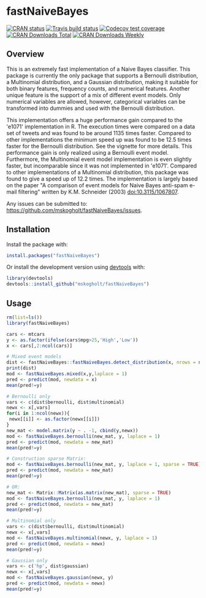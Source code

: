 fastNaiveBayes
==============

[![CRAN status](https://www.r-pkg.org/badges/version/fastNaiveBayes)](https://cran.r-project.org/package=fastNaiveBayes) [![Travis build status](https://travis-ci.org/mskogholt/fastNaiveBayes.svg?branch=master)](https://travis-ci.org/mskogholt/fastNaiveBayes) [![Codecov test coverage](https://codecov.io/gh/mskogholt/fastNaiveBayes/branch/master/graph/badge.svg)](https://codecov.io/gh/mskogholt/fastNaiveBayes?branch=master) [![CRAN Downloads Total](http://cranlogs.r-pkg.org/badges/grand-total/fastNaiveBayes)](https://cran.r-project.org/package=fastNaiveBayes) [![CRAN Downloads Weekly](http://cranlogs.r-pkg.org/badges/last-week/fastNaiveBayes)](https://cran.r-project.org/package=fastNaiveBayes)

Overview
--------

This is an extremely fast implementation of a Naive Bayes classifier. This package is currently the only package that supports a Bernoulli distribution, a Multinomial distribution, and a Gaussian distribution, making it suitable for both binary features, frequency counts, and numerical features. Another unique feature is the support of a mix of different event models. Only numerical variables are allowed, however, categorical variables can be transformed into dummies and used with the Bernoulli distribution.

This implementation offers a huge performance gain compared to the 'e1071' implementation in R. The execution times were compared on a data set of tweets and was found to be around 1135 times faster. Compared to other implementations the minimum speed up was found to be 12.5 times faster for the Bernoulli distribution. See the vignette for more details. This performance gain is only realized using a Bernoulli event model. Furthermore, the Multinomial event model implementation is even slightly faster, but incomparable since it was not implemented in 'e1071'. Compared to other implementations of a Multinomial distribution, this package was found to give a speed up of 12.2 times. The implementation is largely based on the paper "A comparison of event models for Naive Bayes anti-spam e-mail filtering" written by K.M. Schneider (2003) <doi:10.3115/1067807>.

Any issues can be submitted to: <https://github.com/mskogholt/fastNaiveBayes/issues>.

Installation
------------

Install the package with:

``` r
install.packages("fastNaiveBayes")
```

Or install the development version using [devtools](https://github.com/hadley/devtools) with:

``` r
library(devtools)
devtools::install_github("mskogholt/fastNaiveBayes")
```

Usage
-----

``` r
rm(list=ls())
library(fastNaiveBayes)

cars <- mtcars
y <- as.factor(ifelse(cars$mpg>25,'High','Low'))
x <- cars[,2:ncol(cars)]

# Mixed event models
dist <- fastNaiveBayes::fastNaiveBayes.detect_distribution(x, nrows = nrow(x))
print(dist)
mod <- fastNaiveBayes.mixed(x,y,laplace = 1)
pred <- predict(mod, newdata = x)
mean(pred!=y)

# Bernoulli only
vars <- c(dist$bernoulli, dist$multinomial)
newx <- x[,vars]
for(i in 1:ncol(newx)){
 newx[[i]] <- as.factor(newx[[i]])
}
new_mat <- model.matrix(y ~ . -1, cbind(y,newx))
mod <- fastNaiveBayes.bernoulli(new_mat, y, laplace = 1)
pred <- predict(mod, newdata = new_mat)
mean(pred!=y)

# Construction sparse Matrix:
mod <- fastNaiveBayes.bernoulli(new_mat, y, laplace = 1, sparse = TRUE)
pred <- predict(mod, newdata = new_mat)
mean(pred!=y)

# OR:
new_mat <- Matrix::Matrix(as.matrix(new_mat), sparse = TRUE)
mod <- fastNaiveBayes.bernoulli(new_mat, y, laplace = 1)
pred <- predict(mod, newdata = new_mat)
mean(pred!=y)

# Multinomial only
vars <- c(dist$bernoulli, dist$multinomial)
newx <- x[,vars]
mod <- fastNaiveBayes.multinomial(newx, y, laplace = 1)
pred <- predict(mod, newdata = newx)
mean(pred!=y)

# Gaussian only
vars <- c('hp', dist$gaussian)
newx <- x[,vars]
mod <- fastNaiveBayes.gaussian(newx, y)
pred <- predict(mod, newdata = newx)
mean(pred!=y)
```
